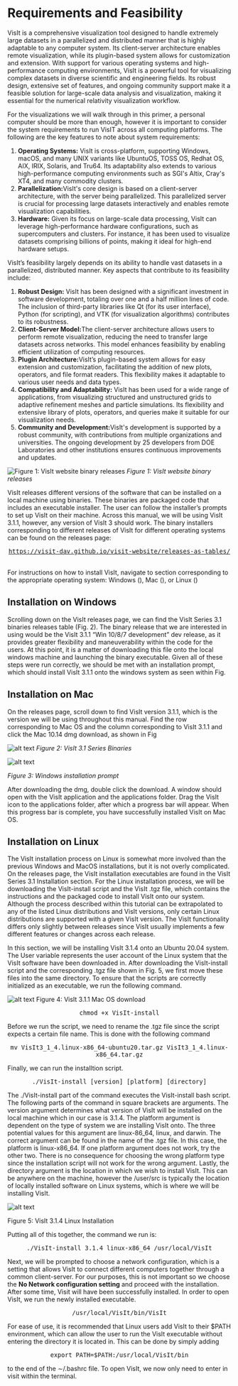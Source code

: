 # Requirements and Feasibility
<style>
    .link {
        text-align: center;
        font-size: 16px;
    }
    .textstuff {
        font-size: 17px;
    }
</style>

VisIt is a comprehensive visualization tool designed to handle extremely large datasets in a parallelized and distributed manner that is highly adaptable to any computer system. Its client-server architecture enables remote visualization, while its plugin-based system allows for customization and extension. With support for various operating systems and high-performance computing environments, VisIt is a powerful tool for visualizing complex datasets in diverse scientific and engineering fields. Its robust design, extensive set of features, and ongoing community support make it a feasible solution for large-scale data analysis and visualization, making it essential for the numerical relativity visualization workflow. 

For the visualizations we will walk through in this primer, a personal computer should be more than enough, however it is important to consider the system requirements to run VisIT across all computing platforms. The following are the key features to note about system requirements:

<ol>
    <li><strong>Operating Systems:</strong> VisIt is cross-platform, supporting Windows, macOS, and many UNIX variants like UbuntuOS, TOSS OS, Redhat OS, AIX, IRIX, Solaris, and Tru64. Its adaptability also extends to various high-performance computing environments such as SGI's Altix, Cray's XT4, and many commodity clusters.</li>
    <li><b>Parallelization:</b>VisIt's core design is based on a client-server architecture, with the server being parallelized. This parallelized server is crucial for processing large datasets interactively and enables remote visualization capabilities. </li>
    <li><b>Hardware:</b> Given its focus on large-scale data processing, VisIt can leverage high-performance hardware configurations, such as supercomputers and clusters. For instance, it has been used to visualize datasets comprising billions of points, making it ideal for high-end hardware setups.  </li>
</ol>

VisIt’s feasibility largely depends on its ability to handle vast datasets in a parallelized, distributed
manner. Key aspects that contribute to its feasibility include:

<ol>
    <li><strong>Robust Design:</strong> VisIt has been designed with a significant investment in software development, totaling over one and a half million lines of code. The inclusion of third-party libraries like Qt (for its user interface), Python (for scripting), and VTK (for visualization algorithms) contributes to its robustness.
    <li><strong>Client-Server Model:</strong>The client-server architecture allows users to perform remote visualization, reducing the need to transfer large datasets across networks. This model enhances feasibility by enabling efficient utilization of computing resources. 
    <li><strong>Plugin Architecture:</strong>VisIt’s plugin-based system allows for easy extension and customization, facilitating the addition of new plots, operators, and file format readers. This flexibility makes it adaptable to various user needs and data types. 
    <li><strong>Compatibility and Adaptability:</strong> VisIt has been used for a wide range of applications, from visualizing structured and unstructured grids to adaptive refinement meshes and particle simulations. Its flexibility and extensive library of plots, operators, and queries make it suitable for our visualization needs.    
    <li><strong>Community and Development:</strong>VisIt's development is supported by a robust community, with contributions from multiple organizations and universities. The ongoing development by 25 developers from DOE Laboratories and other institutions ensures continuous improvements and updates. 
</ol>

![Figure 1: VisIt website binary releases](img/figures/visitwindowsdownloadp1.png)
_Figure 1: VisIt website binary releases_

VisIt releases different versions of the software that can be installed on a local machine using
binaries. These binaries are packaged code that includes an executable installer. The user can follow
the installer’s prompts to set up VisIt on their machine. Across this manual, we will be using VisIt
3.1.1, however, any version of VisIt 3 should work. The binary installers corresponding to different
releases of VisIt for different operating systems can be found on the releases page:


<div class="link">
<a href="https://visit-dav.github.io/visit-website/releases-as-tables/"><code>https://visit-dav.github.io/visit-website/releases-as-tables/</code></a>
</div>
<br>

For instructions on how to install VisIt, navigate to section corresponding to the appropriate
operating system: Windows (), Mac (), or Linux ()


## Installation on Windows

Scrolling down on the VisIt releases page, we can find the VisIt Series 3.1 binaries releases table (Fig.
2). The binary release that we are interested in using would be the VisIt 3.1.1 “Win 10/8/7
development” dev release, as it provides greater flexibility and maneuverability within the code
for the users. At this point, it is a matter of downloading this file onto the local windows machine
and launching the binary executable. Given all of these steps were run correctly, we should be met
with an installation prompt, which should install VisIt 3.1.1 onto the windows system as seen within
Fig.

## Installation on Mac

On the releases page, scroll down to find VisIt version 3.1.1, which is the version we will be using
throughout this manual. Find the row corresponding to Mac OS and the column corresponding to
VisIt 3.1.1 and click the Mac 10.14 dmg download, as shown in Fig


![alt text](img/figures/visitwindowsdownloadp2.png)
_Figure 2: VisIt 3.1 Series Binaries_


![alt text](img/figures/windowsvisitinstallationimage2.png)

_Figure 3: Windows installation prompt_

After downloading the dmg, double click the download. A window should open with the VisIt
application and the applications folder. Drag the VisIt icon to the applications folder, after which a
progress bar will appear. When this progress bar is complete, you have successfully installed VisIt
on Mac OS.

## Installation on Linux

The VisIt installation process on Linux is somewhat more involved than the previous Windows and
MacOS installations, but it is not overly complicated. On the releases page, the VisIt installation
executables are found in the VisIt Series 3.1 Installation section. For the Linux installation
process, we will be downloading the VisIt-install script and the VisIt .tgz file, which contains
the instructions and the packaged code to install VisIt onto our system.
Although the process described within this tutorial can be extrapolated to any of the listed Linux
distributions and VisIt versions, only certain Linux distributions are supported with a given VisIt
version. The VisIt functionality differs only slightly between releases since VisIt usually implements
a few different features or changes across each release.

In this section, we will be installing VisIt 3.1.4 onto an Ubuntu 20.04 system. The User variable represents the user account of the Linux system that the VisIt software have been downloaded in.
After downloading the VisIt-install script and the corresponding .tgz file shown in Fig. 5, we
first move these files into the same directory. To ensure that the scripts are correctly initialized as
an executable, we run the following command.

![alt text](img/figures/visitmacdownload.png)
Figure 4: VisIt 3.1.1 Mac OS download

<div class="link">
<code>chmod +x VisIt-install</code>
</div>

Before we run the script, we need to rename the .tgz file since the script expects a certain file
name. This is done with the following command

<div class="link">
<code>mv VisIt3_1_4.linux-x86_64-ubuntu20.tar.gz VisIt3_1_4.linux-x86_64.tar.gz</code>
</div>

Finally, we can run the installtion script.

<div class="link">
<code>./VisIt-install [version] [platform] [directory]</code>
</div>

The ./VisIt-install part of the command executes the VisIt-install bash script. The
following parts of the command in square brackets are arguments. The version argument determines
what version of VisIt will be installed on the local machine which in our case is 3.1.4. The platform
argument is dependent on the type of system we are installing VisIt onto. The three potential values
for this argument are linux-86_64, linux, and darwin. The correct argument can be found in the
name of the .tgz file. In this case, the platform is linux-x86_64. If one platform argument does
not work, try the other two. There is no consequence for choosing the wrong platform type since
the installation script will not work for the wrong argument. Lastly, the directory argument is
the location in which we wish to install VisIt. This can be anywhere on the machine, however the
/user/src is typically the location of locally installed software on Linux systems, which is where
we will be installing VisIt.

![alt text](img/figures/visitlinuxinstallation.png)

Figure 5: VisIt 3.1.4 Linux Installation

Putting all of this together, the command we run is:

<div class="link">
<code>./VisIt-install 3.1.4 linux-x86_64 /usr/local/VisIt</code>
</div>

Next, we will be prompted to choose a network configuration, which is a setting that allows
VisIt to connect different computers together through a common client-server. For our purposes,
this is not important so we choose the **No Network configuration setting** and proceed with the
installation. After some time, Visit will have been successfully installed. In order to open VisIt, we
run the newly installed executable.

<div class="link">
<code>/usr/local/VisIt/bin/VisIt</code>
</div>


For ease of use, it is recommended that Linux users add VisIt to their $PATH environment, which
can allow the user to run the VisIt executable without entering the directory it is located in. This
can be done by simply adding

<div class="link">
<code>export PATH=$PATH:/usr/local/VisIt/bin</code>
</div>

to the end of the ∼/.bashrc file. To open VisIt, we now only need to enter in visit within the
terminal.

